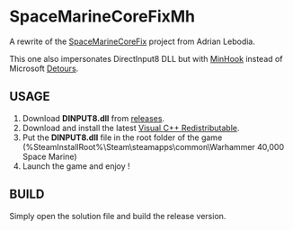 # SpaceMarineCoreFixMh
A rewrite of the [SpaceMarineCoreFix](https://github.com/adrian-lebioda/SpaceMarineCoreFix) project from Adrian Lebodia.

This one also impersonates DirectInput8 DLL but with [MinHook](https://github.com/TsudaKageyu/minhook) instead of Microsoft [Detours](https://github.com/microsoft/Detours).
## USAGE
1. Download **DINPUT8.dll** from [releases](https://github.com/FatCyclone/SpaceMarineCoreFixMh/releases).
2. Download and install the latest [Visual C++ Redistributable](https://learn.microsoft.com/en-us/cpp/windows/latest-supported-vc-redist).
3. Put the **DINPUT8.dll** file in the root folder of the game (%SteamInstallRoot%\Steam\steamapps\common\Warhammer 40,000 Space Marine)
4. Launch the game and enjoy !

## BUILD
Simply open the solution file and build the release version.
